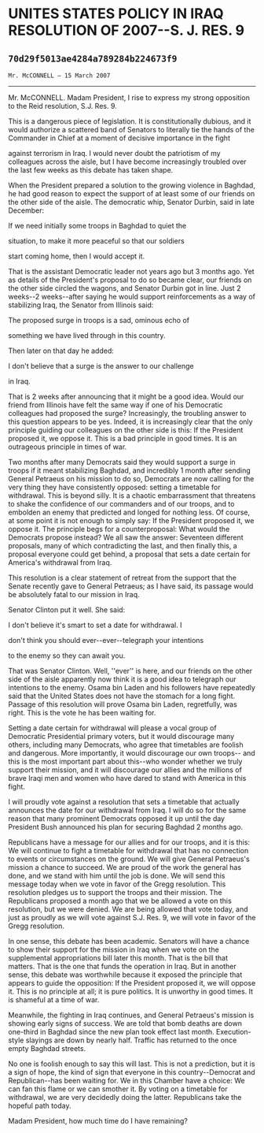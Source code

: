 # UNITES STATES POLICY IN IRAQ RESOLUTION OF 2007--S. J. RES. 9
## `70d29f5013ae4284a789284b224673f9`
`Mr. McCONNELL — 15 March 2007`

---


Mr. McCONNELL. Madam President, I rise to express my strong 
opposition to the Reid resolution, S.J. Res. 9.

This is a dangerous piece of legislation. It is constitutionally 
dubious, and it would authorize a scattered band of Senators to 
literally tie the hands of the Commander in Chief at a moment of 
decisive importance in the fight


against terrorism in Iraq. I would never doubt the patriotism of my 
colleagues across the aisle, but I have become increasingly troubled 
over the last few weeks as this debate has taken shape.

When the President prepared a solution to the growing violence in 
Baghdad, he had good reason to expect the support of at least some of 
our friends on the other side of the aisle. The democratic whip, 
Senator Durbin, said in late December:




 If we need initially some troops in Baghdad to quiet the 


 situation, to make it more peaceful so that our soldiers 


 start coming home, then I would accept it.


That is the assistant Democratic leader not years ago but 3 months 
ago. Yet as details of the President's proposal to do so became clear, 
our friends on the other side circled the wagons, and Senator Durbin 
got in line. Just 2 weeks--2 weeks--after saying he would support 
reinforcements as a way of stabilizing Iraq, the Senator from Illinois 
said:




 The proposed surge in troops is a sad, ominous echo of 


 something we have lived through in this country.


Then later on that day he added:




 I don't believe that a surge is the answer to our challenge 


 in Iraq.


That is 2 weeks after announcing that it might be a good idea. Would 
our friend from Illinois have felt the same way if one of his 
Democratic colleagues had proposed the surge? Increasingly, the 
troubling answer to this question appears to be yes. Indeed, it is 
increasingly clear that the only principle guiding our colleagues on 
the other side is this: If the President proposed it, we oppose it. 
This is a bad principle in good times. It is an outrageous principle in 
times of war.

Two months after many Democrats said they would support a surge in 
troops if it meant stabilizing Baghdad, and incredibly 1 month after 
sending General Petraeus on his mission to do so, Democrats are now 
calling for the very thing they have consistently opposed: setting a 
timetable for withdrawal. This is beyond silly. It is a chaotic 
embarrassment that threatens to shake the confidence of our commanders 
and of our troops, and to embolden an enemy that predicted and longed 
for nothing less. Of course, at some point it is not enough to simply 
say: If the President proposed it, we oppose it. The principle begs for 
a counterproposal: What would the Democrats propose instead? We all saw 
the answer: Seventeen different proposals, many of which contradicting 
the last, and then finally this, a proposal everyone could get behind, 
a proposal that sets a date certain for America's withdrawal from Iraq.

This resolution is a clear statement of retreat from the support that 
the Senate recently gave to General Petraeus; as I have said, its 
passage would be absolutely fatal to our mission in Iraq.

Senator Clinton put it well. She said:




 I don't believe it's smart to set a date for withdrawal. I 


 don't think you should ever--ever--telegraph your intentions 


 to the enemy so they can await you.


That was Senator Clinton. Well, ''ever'' is here, and our friends on 
the other side of the aisle apparently now think it is a good idea to 
telegraph our intentions to the enemy. Osama bin Laden and his 
followers have repeatedly said that the United States does not have the 
stomach for a long fight. Passage of this resolution will prove Osama 
bin Laden, regretfully, was right. This is the vote he has been waiting 
for.

Setting a date certain for withdrawal will please a vocal group of 
Democratic Presidential primary voters, but it would discourage many 
others, including many Democrats, who agree that timetables are foolish 
and dangerous. More importantly, it would discourage our own troops--
and this is the most important part about this--who wonder whether we 
truly support their mission, and it will discourage our allies and the 
millions of brave Iraqi men and women who have dared to stand with 
America in this fight.

I will proudly vote against a resolution that sets a timetable that 
actually announces the date for our withdrawal from Iraq. I will do so 
for the same reason that many prominent Democrats opposed it up until 
the day President Bush announced his plan for securing Baghdad 2 months 
ago.

Republicans have a message for our allies and for our troops, and it 
is this: We will continue to fight a timetable for withdrawal that has 
no connection to events or circumstances on the ground. We will give 
General Petraeus's mission a chance to succeed. We are proud of the 
work the general has done, and we stand with him until the job is done. 
We will send this message today when we vote in favor of the Gregg 
resolution. This resolution pledges us to support the troops and their 
mission. The Republicans proposed a month ago that we be allowed a vote 
on this resolution, but we were denied. We are being allowed that vote 
today, and just as proudly as we will vote against S.J. Res. 9, we will 
vote in favor of the Gregg resolution.

In one sense, this debate has been academic. Senators will have a 
chance to show their support for the mission in Iraq when we vote on 
the supplemental appropriations bill later this month. That is the bill 
that matters. That is the one that funds the operation in Iraq. But in 
another sense, this debate was worthwhile because it exposed the 
principle that appears to guide the opposition: If the President 
proposed it, we will oppose it. This is no principle at all; it is pure 
politics. It is unworthy in good times. It is shameful at a time of 
war.

Meanwhile, the fighting in Iraq continues, and General Petraeus's 
mission is showing early signs of success. We are told that bomb deaths 
are down one-third in Baghdad since the new plan took effect last 
month. Execution-style slayings are down by nearly half. Traffic has 
returned to the once empty Baghdad streets.

No one is foolish enough to say this will last. This is not a 
prediction, but it is a sign of hope, the kind of sign that everyone in 
this country--Democrat and Republican--has been waiting for. We in this 
Chamber have a choice: We can fan this flame or we can smother it. By 
voting on a timetable for withdrawal, we are very decidedly doing the 
latter. Republicans take the hopeful path today.

Madam President, how much time do I have remaining?